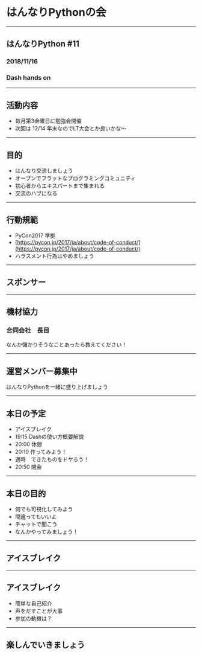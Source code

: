 # はんなりPythonの会

---

## はんなりPython #11

### 2018/11/16

### Dash hands on
---

## 活動内容

- 毎月第3金曜日に勉強会開催
- 次回は 12/14  年末なのでLT大会とか良いかな〜

---

## 目的

- はんなり交流しましょう
- オープンでフラットなプログラミングコミュニティ
- 初心者からエキスパートまで集まれる
- 交流のハブになる

---

## 行動規範

- PyCon2017 準拠
- [https://pycon.jp/2017/ja/about/code-of-conduct/](https://pycon.jp/2017/ja/about/code-of-conduct/)
- ハラスメント行為はやめましょう

---

## スポンサー

---

## 機材協力

### 合同会社　長目

なんか儲かりそうなことあったら教えてください！

---

## 運営メンバー募集中

はんなりPythonを一緒に盛り上げましょう

---

## 本日の予定

- アイスブレイク
- 19:15 Dashの使い方概要解説
- 20:00 休憩
- 20:10 作ってみよう！    
- 適時　できたものをドヤろう！     
- 20:50 閉会    

---

## 本日の目的

- 何でも可視化してみよう     
- 間違ってもいいよ     
- チャットで聞こう     
- なんかやってみましょう！      
       
---

## アイスブレイク

---

## アイスブレイク

- 簡単な自己紹介
- 声をだすことが大事
- 参加の動機は？

---

## 楽しんでいきましょう

